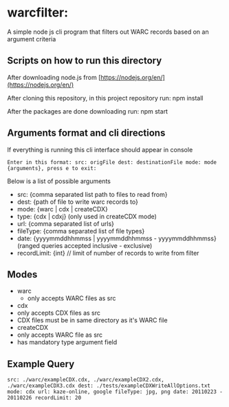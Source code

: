# warcfilter: 

A simple node js cli program that filters out WARC records based on an argument criteria

## Scripts on how to run this directory 

After downloading node.js from [https://nodejs.org/en/](https://nodejs.org/en/)

After cloning this repository, in this project repository run: npm install

After the packages are done downloading run: npm start

## Arguments format and cli directions

If everything is running this cli interface should appear in console

```
Enter in this format: src: origFile dest: destinationFile mode: mode {arguments}, press e to exit:
```

Below is a list of possible arguments

- src: {comma separated list path to files to read from}   
- dest: {path of file to write warc records to}
- mode: {warc | cdx | createCDX}
- type: {cdx | cdxj} (only used in createCDX mode)
- url: {comma separated list of urls} 
- fileType: {comma separated list of file types}
- date: {yyyymmddhhmmss | yyyymmddhhmmss - yyyymmddhhmmss} (ranged queries accepted inclusive - exclusive)
- recordLimit: {int} // limit of number of records to write from filter

## Modes
- warc
  - only accepts WARC files as src
- cdx
 - only accepts CDX files as src
 - CDX files must be in same directory as it's WARC file
- createCDX
 - only accepts WARC file as src
 - has mandatory type argument field

## Example Query

```
src: ./warc/exampleCDX.cdx, ./warc/exampleCDX2.cdx, ./warc/exampleCDX3.cdx dest: ./tests/exampleCDXWriteAllOptions.txt mode: cdx url: kaze-online, google fileType: jpg, png date: 20110223 - 20110226 recordLimit: 20
```


